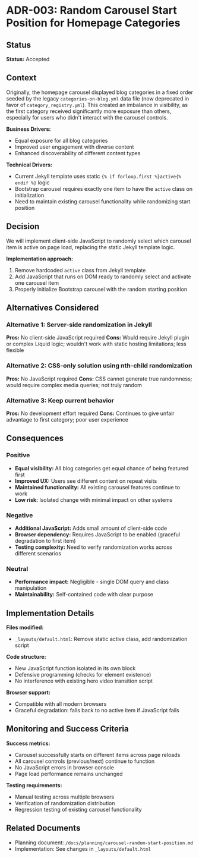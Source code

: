 # ADR-003: Random Carousel Start Position for Homepage Categories

## Status

**Status:** Accepted

## Context

Originally, the homepage carousel displayed blog categories in a fixed order seeded by the legacy `categories-on-blog.yml` data file (now deprecated in favor of `category_registry.yml`). This created an imbalance in visibility, as the first category received significantly more exposure than others, especially for users who didn't interact with the carousel controls.

**Business Drivers:**

- Equal exposure for all blog categories
- Improved user engagement with diverse content
- Enhanced discoverability of different content types

**Technical Drivers:**

- Current Jekyll template uses static `{% if forloop.first %}active{% endif %}` logic
- Bootstrap carousel requires exactly one item to have the `active` class on initialization
- Need to maintain existing carousel functionality while randomizing start position

## Decision

We will implement client-side JavaScript to randomly select which carousel item is active on page load, replacing the static Jekyll template logic.

**Implementation approach:**

1. Remove hardcoded `active` class from Jekyll template
2. Add JavaScript that runs on DOM ready to randomly select and activate one carousel item
3. Properly initialize Bootstrap carousel with the random starting position

## Alternatives Considered

### Alternative 1: Server-side randomization in Jekyll

**Pros:** No client-side JavaScript required
**Cons:** Would require Jekyll plugin or complex Liquid logic; wouldn't work with static hosting limitations; less flexible

### Alternative 2: CSS-only solution using nth-child randomization

**Pros:** No JavaScript required
**Cons:** CSS cannot generate true randomness; would require complex media queries; not truly random

### Alternative 3: Keep current behavior

**Pros:** No development effort required
**Cons:** Continues to give unfair advantage to first category; poor user experience

## Consequences

### Positive

- **Equal visibility:** All blog categories get equal chance of being featured first
- **Improved UX:** Users see different content on repeat visits
- **Maintained functionality:** All existing carousel features continue to work
- **Low risk:** Isolated change with minimal impact on other systems

### Negative

- **Additional JavaScript:** Adds small amount of client-side code
- **Browser dependency:** Requires JavaScript to be enabled (graceful degradation to first item)
- **Testing complexity:** Need to verify randomization works across different scenarios

### Neutral

- **Performance impact:** Negligible - single DOM query and class manipulation
- **Maintainability:** Self-contained code with clear purpose

## Implementation Details

**Files modified:**

- `_layouts/default.html`: Remove static active class, add randomization script

**Code structure:**

- New JavaScript function isolated in its own block
- Defensive programming (checks for element existence)
- No interference with existing hero video transition script

**Browser support:**

- Compatible with all modern browsers
- Graceful degradation: falls back to no active item if JavaScript fails

## Monitoring and Success Criteria

**Success metrics:**

- Carousel successfully starts on different items across page reloads
- All carousel controls (previous/next) continue to function
- No JavaScript errors in browser console
- Page load performance remains unchanged

**Testing requirements:**

- Manual testing across multiple browsers
- Verification of randomization distribution
- Regression testing of existing carousel functionality

## Related Documents

- Planning document: `/docs/planning/carousel-random-start-position.md`
- Implementation: See changes in `_layouts/default.html`

